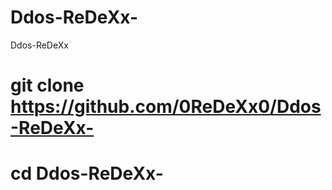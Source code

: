 # Ddos-ReDeXx-
Ddos-ReDeXx

#  git clone https://github.com/0ReDeXx0/Ddos-ReDeXx-

#  cd Ddos-ReDeXx-
